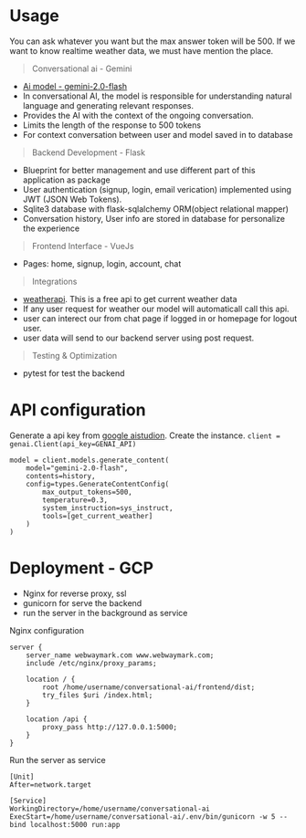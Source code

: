 # Usage
You can ask whatever you want but the max answer token will be 500.
If we want to know realtime weather data, we must have mention the place.

> Conversational ai - Gemini
- [Ai model - gemini-2.0-flash](https://ai.google.dev/gemini-api/docs/quickstart?lang=python)
- In conversational AI, the model is responsible for understanding natural language and generating relevant responses.
- Provides the AI with the context of the ongoing conversation.
- Limits the length of the response to 500 tokens
- For context conversation between user and model saved in to database


> Backend Development - Flask
- Blueprint for better management and use different part of this application as package
- User authentication (signup, login, email verication) implemented using JWT (JSON Web Tokens).
- Sqlite3 database with flask-sqlalchemy ORM(object relational mapper)
- Conversation history, User info are stored in database for personalize the experience

> Frontend Interface - VueJs
- Pages: home, signup, login, account, chat

> Integrations
- [weatherapi](https://www.weatherapi.com/). This is a free api to get current weather data
- If any user request for weather our model will automaticall call this api.
- user can interect our from chat page if logged in or homepage for logout user.
- user data will send to our backend server using post request.

> Testing & Optimization
- pytest for test the backend


# API configuration
Generate a api key from [google aistudion](https://aistudio.google.com/prompts/new_chat).
Create the instance. `client = genai.Client(api_key=GENAI_API)`

```
model = client.models.generate_content(
    model="gemini-2.0-flash",
    contents=history,
    config=types.GenerateContentConfig(
        max_output_tokens=500,
        temperature=0.3,
        system_instruction=sys_instruct,
        tools=[get_current_weather]
    )
)
```


# Deployment - GCP
- Nginx for reverse proxy, ssl
- gunicorn for serve the backend
- run the server in the background as service

Nginx configuration
```
server {
    server_name webwaymark.com www.webwaymark.com;
    include /etc/nginx/proxy_params;

    location / {
        root /home/username/conversational-ai/frontend/dist;
        try_files $uri /index.html;
    }

    location /api {
        proxy_pass http://127.0.0.1:5000;
    }
}
```

Run the server as service
```
[Unit]
After=network.target

[Service]
WorkingDirectory=/home/username/conversational-ai
ExecStart=/home/username/conversational-ai/.env/bin/gunicorn -w 5 --bind localhost:5000 run:app
```